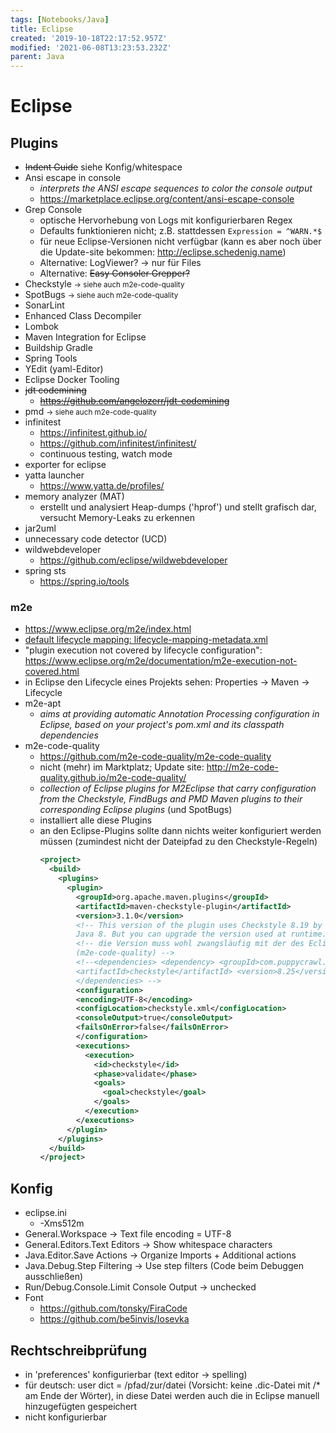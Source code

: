 ```yaml
---
tags: [Notebooks/Java]
title: Eclipse
created: '2019-10-18T22:17:52.957Z'
modified: '2021-06-08T13:23:53.232Z'
parent: Java
---
```


# Eclipse

## Plugins

- ~~Indent Guide~~ siehe Konfig/whitespace
- Ansi escape in console
  - *interprets the ANSI escape sequences to color the console output*
  - https://marketplace.eclipse.org/content/ansi-escape-console
- Grep Console 
    - optische Hervorhebung von Logs mit konfigurierbaren Regex
    - Defaults funktionieren nicht; z.B. stattdessen `Expression = ^WARN.*$`
    - für neue Eclipse-Versionen nicht verfügbar (kann es aber noch über die Update-site bekommen: http://eclipse.schedenig.name)
    - Alternative: LogViewer? → nur für Files
    - Alternative: ~~Easy Consoler Grepper?~~
- Checkstyle <small>→ siehe auch m2e-code-quality</small>
- SpotBugs <small>→ siehe auch m2e-code-quality</small>
- SonarLint
- Enhanced Class Decompiler
- Lombok
- Maven Integration for Eclipse
- Buildship Gradle
- Spring Tools
- YEdit (yaml-Editor)
- Eclipse Docker Tooling
- ~~jdt codemining~~
  - ~~https://github.com/angelozerr/jdt-codemining~~
- pmd <small>→ siehe auch m2e-code-quality</small>
- infinitest
  - https://infinitest.github.io/
  - https://github.com/infinitest/infinitest/
  - continuous testing, watch mode
- exporter for eclipse
- yatta launcher
  - https://www.yatta.de/profiles/
- memory analyzer (MAT)
  - erstellt und analysiert Heap-dumps ('hprof') und stellt grafisch dar, versucht Memory-Leaks zu erkennen
- jar2uml
- unnecessary code detector (UCD)
- wildwebdeveloper
  - https://github.com/eclipse/wildwebdeveloper
- spring sts
  - https://spring.io/tools


### m2e
- https://www.eclipse.org/m2e/index.html
- [default lifecycle mapping: lifecycle-mapping-metadata.xml](https://github.com/eclipse/m2e-core/blob/master/org.eclipse.m2e.lifecyclemapping.defaults/lifecycle-mapping-metadata.xml)
- "plugin execution not covered by lifecycle configuration":
  https://www.eclipse.org/m2e/documentation/m2e-execution-not-covered.html
- in Eclipse den Lifecycle eines Projekts sehen: Properties → Maven → Lifecycle
- m2e-apt
  - *aims at providing automatic Annotation Processing configuration in Eclipse, based on your project's pom.xml and its classpath dependencies*
- m2e-code-quality
  - https://github.com/m2e-code-quality/m2e-code-quality
  - nicht (mehr) im Marktplatz; Update site: http://m2e-code-quality.github.io/m2e-code-quality/
  - *collection of Eclipse plugins for M2Eclipse that carry configuration from the Checkstyle, FindBugs and PMD Maven plugins to their corresponding Eclipse plugins* (und SpotBugs)
  - installiert alle diese Plugins
  - an den Eclipse-Plugins sollte dann nichts weiter konfiguriert werden müssen (zumindest nicht der Dateipfad zu den Checkstyle-Regeln)
    ```xml
    <project>
      <build>
        <plugins>
          <plugin>
            <groupId>org.apache.maven.plugins</groupId>
            <artifactId>maven-checkstyle-plugin</artifactId>
            <version>3.1.0</version>
            <!-- This version of the plugin uses Checkstyle 8.19 by default and requires 
            Java 8. But you can upgrade the version used at runtime. -->
            <!-- die Version muss wohl zwangsläufig mit der des Eclipse-Plugins übereinstimmen 
            (m2e-code-quality) -->
            <!--<dependencies> <dependency> <groupId>com.puppycrawl.tools</groupId> 
            <artifactId>checkstyle</artifactId> <version>8.25</version> </dependency> 
            </dependencies> -->
            <configuration>
            <encoding>UTF-8</encoding>
            <configLocation>checkstyle.xml</configLocation>
            <consoleOutput>true</consoleOutput>
            <failsOnError>false</failsOnError>
            </configuration>
            <executions>
              <execution>
                <id>checkstyle</id>
                <phase>validate</phase>
                <goals>
                  <goal>checkstyle</goal>
                </goals>
              </execution>
            </executions>
          </plugin>
        </plugins>
      </build>
    </project>
    ```


## Konfig
- eclipse.ini
  - -Xms512m
- General.Workspace → Text file encoding = UTF-8
- General.Editors.Text Editors → Show whitespace characters
- Java.Editor.Save Actions → Organize Imports + Additional actions
- Java.Debug.Step Filtering → Use step filters (Code beim Debuggen ausschließen)
- Run/Debug.Console.Limit Console Output → unchecked
- Font
  - https://github.com/tonsky/FiraCode
  - https://github.com/be5invis/Iosevka


## Rechtschreibprüfung
- in 'preferences' konfigurierbar (text editor → spelling)
- für deutsch: user dict = /pfad/zur/datei (Vorsicht: keine .dic-Datei mit /* am Ende der Wörter),
in diese Datei werden auch die in Eclipse manuell hinzugefügten gespeichert
- nicht konfigurierbar
